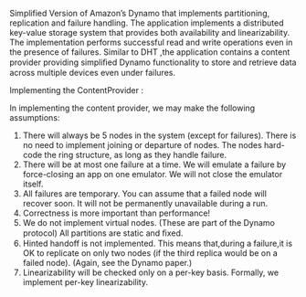 Simplified Version of Amazon’s Dynamo that implements partitioning, replication and failure handling. 
The application implements a distributed key-value storage system that provides both availability and linearizability. The implementation performs successful read and write operations even in the presence of failures. Similar to DHT ,the application contains a content provider
providing simpliﬁed Dynamo functionality to store and retrieve data across multiple devices even under failures.

Implementing the ContentProvider :

In implementing the content provider, we may make the following assumptions:
1. There will always be 5 nodes in the system (except for failures). There is no need to implement joining or departure of nodes. The nodes hard-code the ring structure, as long as they handle failure.
2. There will be at most one failure at a time. We will emulate a failure by force-closing an app on one emulator. We will not close the emulator itself.
3. All failures are temporary. You can assume that a failed node will recover soon. It will not be permanently unavailable during a run.
4. Correctness is more important than performance!
5. We do not  implement virtual nodes. (These are part of the Dynamo protocol) All partitions are static and ﬁxed.
6. Hinted handoff is not implemented. This means that,during a failure,it is OK to replicate on only two nodes (if the third replica would be on a failed node). (Again, see the Dynamo paper.)
7. Linearizability will be checked only on a per-key basis. Formally, we implement per-key linearizability.

